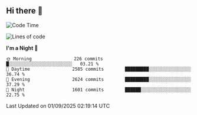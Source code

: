 ## Hi there 👋

<!--
**Wangmerlyn/Wangmerlyn** is a ✨ _special_ ✨ repository because its `README.md` (this file) appears on your GitHub profile.

Here are some ideas to get you started:

- 🔭 I’m currently working on ...
- 🌱 I’m currently learning ...
- 👯 I’m looking to collaborate on ...
- 🤔 I’m looking for help with ...
- 💬 Ask me about ...
- 📫 How to reach me: ...
- 😄 Pronouns: ...
- ⚡ Fun fact: ...
-->
<!--START_SECTION:waka-->
![Code Time](http://img.shields.io/badge/Code%20Time-528%20hrs%2034%20mins-blue)

![Lines of code](https://img.shields.io/badge/From%20Hello%20World%20I%27ve%20Written-41.6%20million%20lines%20of%20code-blue)

**I'm a Night 🦉** 

```text
🌞 Morning                226 commits         █░░░░░░░░░░░░░░░░░░░░░░░░   03.21 % 
🌆 Daytime                2585 commits        █████████░░░░░░░░░░░░░░░░   36.74 % 
🌃 Evening                2624 commits        █████████░░░░░░░░░░░░░░░░   37.29 % 
🌙 Night                  1601 commits        ██████░░░░░░░░░░░░░░░░░░░   22.75 % 
```



 Last Updated on 01/09/2025 02:19:14 UTC
<!--END_SECTION:waka-->

